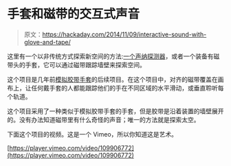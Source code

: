 # 手套和磁带的交互式声音

> 原文：<https://hackaday.com/2014/11/09/interactive-sound-with-glove-and-tape/>

这里有一个以非传统方式探索新空间的方法:[一个声纳探测器](http://www.signal-to-noise.co.uk/portfolio/sonophore/)，或者一个装备有磁带头的手套，它可以通过磁带跟踪墙壁来探索空间。

这个项目是几年前[模拟胶带手套](http://www.signal-to-noise.co.uk/portfolio/analogue-tape-glove/)的后续项目。在这个项目中，对齐的磁带覆盖在画布上，让任何戴手套的人都能跟踪他们的手在不同区域的水平滑动，或垂直聆听每个轨道。

这个项目采用了一种类似于模拟胶带手套的手套，但是胶带是沿着装置的墙壁展开的。没有办法知道磁带里有什么奇怪的声音；唯一的方法就是探索太空。

下面这个项目的视频。这是一个 Vimeo，所以你知道这是艺术。

[https://player.vimeo.com/video/109906772](https://player.vimeo.com/video/109906772)